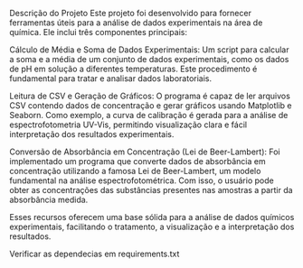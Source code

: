 Descrição do Projeto
Este projeto foi desenvolvido para fornecer ferramentas úteis para a análise de dados experimentais na área de química. Ele inclui três componentes principais:

Cálculo de Média e Soma de Dados Experimentais:
Um script para calcular a soma e a média de um conjunto de dados experimentais, como os dados de pH em solução a diferentes temperaturas. Este procedimento é fundamental para tratar e analisar dados laboratoriais.

Leitura de CSV e Geração de Gráficos:
O programa é capaz de ler arquivos CSV contendo dados de concentração e gerar gráficos usando Matplotlib e Seaborn. Como exemplo, a curva de calibração é gerada para a análise de espectrofotometria UV-Vis, permitindo visualização clara e fácil interpretação dos resultados experimentais.

Conversão de Absorbância em Concentração (Lei de Beer-Lambert):
Foi implementado um programa que converte dados de absorbância em concentração utilizando a famosa Lei de Beer-Lambert, um modelo fundamental na análise espectrofotométrica. Com isso, o usuário pode obter as concentrações das substâncias presentes nas amostras a partir da absorbância medida.

Esses recursos oferecem uma base sólida para a análise de dados químicos experimentais, facilitando o tratamento, a visualização e a interpretação dos resultados.

Verificar as dependecias em requirements.txt
